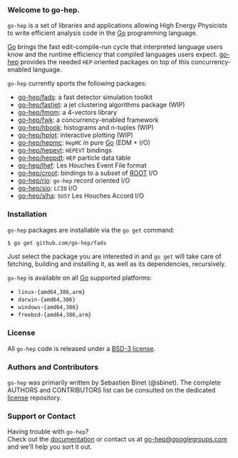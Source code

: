 ### Welcome to go-hep.

`go-hep` is a set of libraries and applications allowing High Energy Physicists to write efficient analysis code in the [Go](https://golang.org) programming language.

[Go](https://golang.org) brings the fast edit-compile-run cycle that interpreted language users know and the runtime efficiency that compiled languages users expect.
[go-hep](http://go-hep.github.io) provides the needed `HEP` oriented packages on top of this concurrency-enabled language.
 
`go-hep` currently sports the following packages:
- [go-hep/fads](https://github.com/go-hep/fads): a fast detector simulation toolkit
- [go-hep/fastjet](https://github.com/go-hep/fastjet): a jet clustering algorithms package (WIP)
- [go-hep/fmom](https://github.com/go-hep/fmom): a 4-vectors library
- [go-hep/fwk](https://github.com/go-hep/fwk): a concurrency-enabled framework
- [go-hep/hbook](https://github.com/go-hep/hbook): histograms and n-tuples (WIP)
- [go-hep/hplot](https://github.com/go-hep/hplot): interactive plotting (WIP)
- [go-hep/hepmc](https://github.com/go-hep/hepmc): `HepMC` in pure [Go](https://golang.org) (EDM + I/O)
- [go-hep/hepevt](https://github.com/go-hep/hepevt): `HEPEVT` bindings
- [go-hep/heppdt](https://github.com/go-hep/heppdt): `HEP` particle data table
- [go-hep/lhef](https://github.com/go-hep/lhef): Les Houches Event File format
- [go-hep/croot](https://github.com/go-hep/croot): bindings to a subset of [ROOT](https://root.cern.ch) I/O
- [go-hep/rio](https://github.com/go-hep/rio): `go-hep` record oriented I/O
- [go-hep/sio](https://github.com/go-hep/sio): `LCIO` I/O
- [go-hep/slha](https://github.com/go-hep/slha): `SUSY` Les Houches Accord I/O

### Installation

`go-hep` packages are installable via the `go get` command:

```sh
$ go get github.com/go-hep/fads
```

Just select the package you are interested in and `go get` will take care of fetching, building and installing it, as well as its dependencies, recursively.

`go-hep` is available on all [Go](https://golang.org) supported platforms:
- `linux-{amd64,386,arm}`
- `darwin-{amd64,386}`
- `windows-{amd64,386}`
- `freebsd-{amd64,386,arm}`

### License
All `go-hep` code is released under a [BSD-3 license](https://github.com/go-hep/license).

### Authors and Contributors
``go-hep`` was primarily written by Sebastien Binet (@sbinet).
The complete AUTHORS and CONTRIBUTORS list can be consulted on the dedicated [license](https://github.com/go-hep/license) repository.

### Support or Contact
Having trouble with ``go-hep``?  
Check out the [documentation](https://github.com/go-hep/tutos) or contact us at go-hep@googlegroups.com and we’ll help you sort it out.
